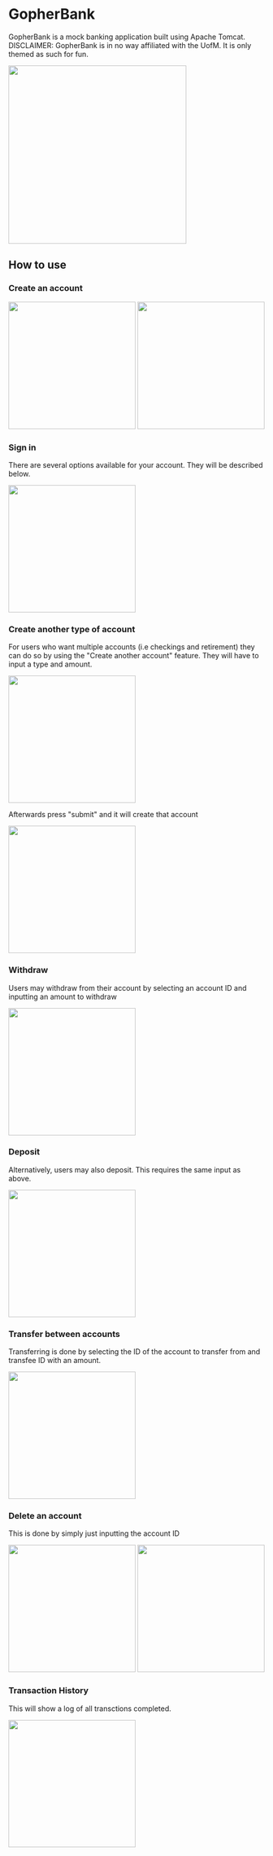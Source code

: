 # GopherBank
GopherBank is a mock banking application built using Apache Tomcat.
DISCLAIMER: GopherBank is in no way affiliated with the UofM. It is only themed as such for fun.

<img src="https://i.imgur.com/zOtU8PY.jpg" width="350">

## How to use

### Create an account
<img src="https://i.imgur.com/GPwbey7.jpg" width="250">
<img src="https://i.imgur.com/uebbjMk.png" width="250">

### Sign in
There are several options available for your account. They will be described below.

<img src="https://i.imgur.com/ZBRNGpy.png" width="250">

### Create another type of account
For users who want multiple accounts (i.e checkings and retirement) they can do so by using the "Create another account" feature. They will have to input a type and amount.

<img src="https://i.imgur.com/OmChOoK.png" width="250">

Afterwards press "submit" and it will create that account

<img src="https://i.imgur.com/Ib9ezJA.png" width="250">

### Withdraw
Users may withdraw from their account by selecting an account ID and inputting an amount to withdraw

<img src="https://i.imgur.com/VKMpa7R.png" width="250">

### Deposit
Alternatively, users may also deposit. This requires the same input as above.

<img src="https://i.imgur.com/II3Ll0o.png" width="250">

### Transfer between accounts
Transferring is done by selecting the ID of the account to transfer from and transfee ID with an amount.

<img src="https://i.imgur.com/ZZAEXSu.png" width="250">

### Delete an account
This is done by simply just inputting the account ID

<img src="https://i.imgur.com/bgXxQFF.png" width="250">

<img src="https://i.imgur.com/8SqIfSD/png" width="250">

### Transaction History
This will show a log of all transctions completed.

<img src="https://i.imgur.com/mT8JxkZ.png" width="250">

